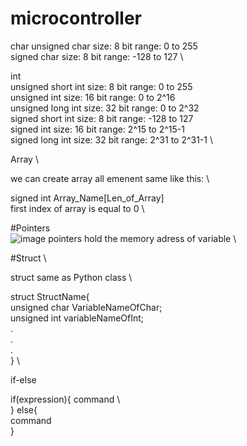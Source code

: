# microcontroller
char
unsigned char size: 8 bit range: 0 to 255 \
signed char size: 8 bit range: -128 to 127 \

int \
unsigned short int size: 8 bit range: 0 to 255 \
unsigned int size: 16 bit range: 0 to 2^16 \
unsigned long int size: 32 bit range: 0 to 2^32 \
signed short int size: 8 bit range: -128 to 127 \
signed int size: 16 bit range: 2^15 to 2^15-1 \
signed long int size: 32 bit range: 2^31 to 2^31-1 \

Array \ 

we can create array all emenent same like this: \

signed int Array_Name[Len_of_Array]  \
first index of array is equal to 0 \

#Pointers \
![image](https://user-images.githubusercontent.com/63459021/124063034-9ce2ce00-da3a-11eb-8926-9cc072d20840.png)
pointers hold the memory adress of variable \

#Struct \

struct same as Python class \

struct StructName{ \
  unsigned char VariableNameOfChar; \
  unsigned int variableNameOfInt; \
  . \
  . \
  . \
} \

if-else

if(expression){ 
  command \  
}
else{ \
  command \
}
